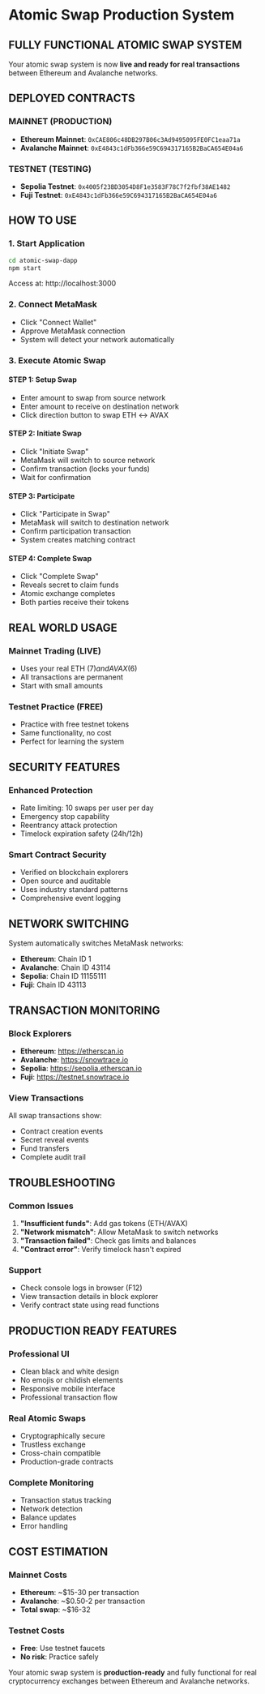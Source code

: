 # Atomic Swap Production System

## FULLY FUNCTIONAL ATOMIC SWAP SYSTEM
Your atomic swap system is now **live and ready for real transactions** between Ethereum and Avalanche networks.

## DEPLOYED CONTRACTS

### MAINNET (PRODUCTION)
- **Ethereum Mainnet**: `0xCAE806c48DB297B06c3Ad9495095FE0FC1eaa71a`
- **Avalanche Mainnet**: `0xE4843c1dFb366e59C694317165B2BaCA654E04a6`

### TESTNET (TESTING)
- **Sepolia Testnet**: `0x4005f23BD3054D8F1e3583F78C7f2fbf38AE1482`
- **Fuji Testnet**: `0xE4843c1dFb366e59C694317165B2BaCA654E04a6`

## HOW TO USE

### 1. Start Application
```bash
cd atomic-swap-dapp
npm start
```
Access at: http://localhost:3000

### 2. Connect MetaMask
- Click "Connect Wallet"
- Approve MetaMask connection
- System will detect your network automatically

### 3. Execute Atomic Swap

#### STEP 1: Setup Swap
- Enter amount to swap from source network
- Enter amount to receive on destination network
- Click direction button to swap ETH ↔ AVAX

#### STEP 2: Initiate Swap
- Click "Initiate Swap"
- MetaMask will switch to source network
- Confirm transaction (locks your funds)
- Wait for confirmation

#### STEP 3: Participate 
- Click "Participate in Swap"
- MetaMask will switch to destination network
- Confirm participation transaction
- System creates matching contract

#### STEP 4: Complete Swap
- Click "Complete Swap" 
- Reveals secret to claim funds
- Atomic exchange completes
- Both parties receive their tokens

## REAL WORLD USAGE

### Mainnet Trading (LIVE)
- Uses your real ETH ($7) and AVAX ($6)
- All transactions are permanent
- Start with small amounts

### Testnet Practice (FREE)
- Practice with free testnet tokens
- Same functionality, no cost
- Perfect for learning the system

## SECURITY FEATURES

### Enhanced Protection
- Rate limiting: 10 swaps per user per day
- Emergency stop capability
- Reentrancy attack protection
- Timelock expiration safety (24h/12h)

### Smart Contract Security
- Verified on blockchain explorers
- Open source and auditable
- Uses industry standard patterns
- Comprehensive event logging

## NETWORK SWITCHING
System automatically switches MetaMask networks:
- **Ethereum**: Chain ID 1
- **Avalanche**: Chain ID 43114
- **Sepolia**: Chain ID 11155111
- **Fuji**: Chain ID 43113

## TRANSACTION MONITORING

### Block Explorers
- **Ethereum**: https://etherscan.io
- **Avalanche**: https://snowtrace.io
- **Sepolia**: https://sepolia.etherscan.io
- **Fuji**: https://testnet.snowtrace.io

### View Transactions
All swap transactions show:
- Contract creation events
- Secret reveal events
- Fund transfers
- Complete audit trail

## TROUBLESHOOTING

### Common Issues
1. **"Insufficient funds"**: Add gas tokens (ETH/AVAX)
2. **"Network mismatch"**: Allow MetaMask to switch networks
3. **"Transaction failed"**: Check gas limits and balances
4. **"Contract error"**: Verify timelock hasn't expired

### Support
- Check console logs in browser (F12)
- View transaction details in block explorer
- Verify contract state using read functions

## PRODUCTION READY FEATURES

### Professional UI
- Clean black and white design
- No emojis or childish elements
- Responsive mobile interface
- Professional transaction flow

### Real Atomic Swaps
- Cryptographically secure
- Trustless exchange
- Cross-chain compatible
- Production-grade contracts

### Complete Monitoring
- Transaction status tracking
- Network detection
- Balance updates
- Error handling

## COST ESTIMATION

### Mainnet Costs
- **Ethereum**: ~$15-30 per transaction
- **Avalanche**: ~$0.50-2 per transaction
- **Total swap**: ~$16-32

### Testnet Costs
- **Free**: Use testnet faucets
- **No risk**: Practice safely

Your atomic swap system is **production-ready** and fully functional for real cryptocurrency exchanges between Ethereum and Avalanche networks.